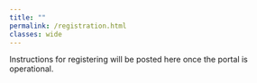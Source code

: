 ```yaml
---
title: ""
permalink: /registration.html
classes: wide
---
```


Instructions for registering will be posted here once the portal is
operational.